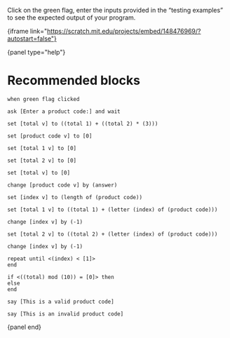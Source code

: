 Click on the green flag, enter the inputs provided in the “testing examples” to
see the expected output of your program.

{iframe link="https://scratch.mit.edu/projects/embed/148476969/?autostart=false"}

{panel type="help"}

# Recommended blocks

```scratch:split:random
when green flag clicked

ask [Enter a product code:] and wait
```

```scratch:split:random
set [total v] to ((total 1) + ((total 2) * (3)))

set [product code v] to [0]

set [total 1 v] to [0]

set [total 2 v] to [0]

set [total v] to [0]

change [product code v] by (answer)

set [index v] to (length of (product code))

set [total 1 v] to ((total 1) + (letter (index) of (product code)))

change [index v] by (-1)

set [total 2 v] to ((total 2) + (letter (index) of (product code)))

change [index v] by (-1)
```

```scratch:split:random
repeat until <(index) < [1]>
end

if <((total) mod (10)) = [0]> then
else
end
```

```scratch:split:random
say [This is a valid product code]

say [This is an invalid product code]
```

{panel end}
